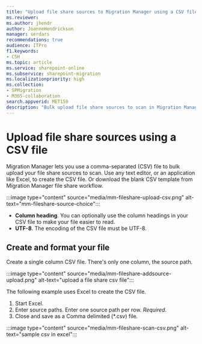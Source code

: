 ```yaml
---
title: "Upload file share sources to Migration Manager using a CSV file."
ms.reviewer: 
ms.author: jhendr
author: JoanneHendrickson
manager: serdars
recommendations: true
audience: ITPro
f1.keywords:
- CSH
ms.topic: article
ms.service: sharepoint-online
ms.subservice: sharepoint-migration
ms.localizationpriority: high
ms.collection: 
- SPMigration
- M365-collaboration
search.appverid: MET150
description: "Bulk upload file share sources to scan in Migration Manager."
---
```


# Upload file share sources using a CSV file

Migration Manager lets you use a comma-separated (CSV) file to bulk upload your file share sources to scan. Use any text editor, or an application like Excel, to create the CSV file. Or download the blank CSV template from Migration Manager file share workflow.

:::image type="content" source="media/mm-fileshare-upload-csv.png" alt-text="mm-fileshare-source-choice":::

- **Column heading**.  You can optionally use the column headings in your CSV file to make your file easier to read.
- **UTF-8**.  The encoding of the CSV file must be UTF-8.


## Create and format your file

Create a single column CSV file. There's only one column, the source path.

 :::image type="content" source="media/mm-fileshare-addsource-upload.png" alt-text="upload a file share csv file":::


The following example uses Excel to create the CSV file.
  
1. Start Excel. 
2. Enter source paths. Enter one source path per row. *Required.* 
3. Close and save as a Comma delimited (\*.csv) file.

:::image type="content" source="media/mm-fileshare-scan-csv.png" alt-text="sample csv in excel":::
